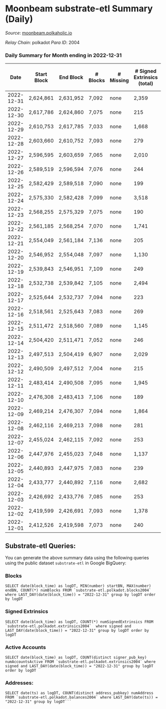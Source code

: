 # Moonbeam substrate-etl Summary (Daily)

_Source_: [moonbeam.polkaholic.io](https://moonbeam.polkaholic.io)

*Relay Chain*: polkadot
*Para ID*: 2004



### Daily Summary for Month ending in 2022-12-31


| Date | Start Block | End Block | # Blocks | # Missing | # Signed Extrinsics (total) | # Active Accounts | # Addresses with Balances | # Events | # Transfers | # XCM Transfers In | # XCM Transfers Out |
| ---- | ----------- | --------- | -------- | --------- | --------------------------- | ----------------- | ------------------------- | -------- | ----------- | ------------------ | ------------------- |
| 2022-12-31 | 2,624,861 | 2,631,952 | 7,092 | none  | 2,359 | 180 | 1,576,832 | 541,681 | 10,194 ($1,569,936.42) | 63 ($229,506.49) | 70 ($134,547.34) |
| 2022-12-30 | 2,617,786 | 2,624,860 | 7,075 | none  | 215 | 135 |  | 488,623 | 6,721 ($1,480,851.61) | 69 ($88,308.03) | 73 ($114,647.95) |
| 2022-12-29 | 2,610,753 | 2,617,785 | 7,033 | none  | 1,668 | 146 | 1,528,609 | 494,946 | 9,003 ($1,298,738.21) | 77 ($93,901.72) | 76 ($157,655.58) |
| 2022-12-28 | 2,603,660 | 2,610,752 | 7,093 | none  | 279 | 115 | 1,509,091 | 467,505 | 7,545 ($1,496,696.53) | 105 ($368,809.58) | 76 ($167,924.31) |
| 2022-12-27 | 2,596,595 | 2,603,659 | 7,065 | none  | 2,010 | 130 | 1,499,251 | 469,926 | 10,661 ($2,432,063.62) | 84 ($213,251.57) | 76 ($97,509.39) |
| 2022-12-26 | 2,589,519 | 2,596,594 | 7,076 | none  | 244 | 137 | 1,495,605 | 466,097 | 7,355 ($3,537,196.33) | 81 ($102,767.40) | 72 ($53,860.36) |
| 2022-12-25 | 2,582,429 | 2,589,518 | 7,090 | none  | 199 | 109 | 1,493,732 | 604,583 | 7,971 ($3,127,082.89) | 41 ($22,294.56) | 58 ($2,017,258.29) |
| 2022-12-24 | 2,575,330 | 2,582,428 | 7,099 | none  | 3,518 | 138 | 1,479,371 | 819,830 | 29,413 ($1,296,384.93) | 57 ($43,157.98) | 59 ($102,476.18) |
| 2022-12-23 | 2,568,255 | 2,575,329 | 7,075 | none  | 190 | 123 | 1,455,602 | 808,794 | 27,225 ($1,165,876.74) | 69 ($93,389.63) | 61 ($72,747.72) |
| 2022-12-22 | 2,561,185 | 2,568,254 | 7,070 | none  | 1,741 | 136 | 1,426,904 | 699,037 | 17,996 ($7,539,540.01) | 56 ($59,816.95) | 55 ($19,758.13) |
| 2022-12-21 | 2,554,049 | 2,561,184 | 7,136 | none  | 205 | 108 | 1,414,784 | 475,946 | 9,370 ($1,559,784.72) | 78 ($35,851.82) | 72 ($80,784.85) |
| 2022-12-20 | 2,546,952 | 2,554,048 | 7,097 | none  | 1,130 | 150 | 1,412,658 | 484,882 | 8,131 ($1,926,649.22) | 90 ($391,634.73) | 55 ($32,113.37) |
| 2022-12-19 | 2,539,843 | 2,546,951 | 7,109 | none  | 249 | 151 | 1,399,088 | 533,495 | 17,505 ($1,590,084.85) | 61 ($31,591.35) | 84 ($115,626.28) |
| 2022-12-18 | 2,532,738 | 2,539,842 | 7,105 | none  | 2,494 | 131 | 1,388,121 | 521,169 | 12,051 ($1,667,764.55) | 91 ($152,117.20) | 53 ($34,937.41) |
| 2022-12-17 | 2,525,644 | 2,532,737 | 7,094 | none  | 223 | 140 | 1,382,379 | 494,766 | 11,385 ($1,947,257.30) | 112 ($120,864.98) | 106 ($87,847.17) |
| 2022-12-16 | 2,518,561 | 2,525,643 | 7,083 | none  | 269 | 149 | 1,377,204 | 569,302 | 10,450 ($4,475,114.93) | 130 ($107,373.75) | 121 ($80,743.09) |
| 2022-12-15 | 2,511,472 | 2,518,560 | 7,089 | none  | 1,145 | 150 |  | 525,824 | 10,397 ($2,979,272.48) | 73 ($188,057.13) | 76 ($194,770.95) |
| 2022-12-14 | 2,504,420 | 2,511,471 | 7,052 | none  | 246 | 140 | 1,364,369 | 474,422 | 9,160 ($3,766,057.73) | 87 ($130,533.59) | 82 ($127,084.54) |
| 2022-12-13 | 2,497,513 | 2,504,419 | 6,907 | none  | 2,029 | 153 | 1,360,019 | 596,446 | 14,546 ($14,183,565.67) | 115 ($527,239.06) | 129 ($641,474.44) |
| 2022-12-12 | 2,490,509 | 2,497,512 | 7,004 | none  | 215 | 125 |  | 519,326 | 9,983 ($5,006,551.87) | 75 ($120,429.38) | 82 ($246,122.11) |
| 2022-12-11 | 2,483,414 | 2,490,508 | 7,095 | none  | 1,945 | 126 |  | 495,082 | 10,270 ($10,135,939.28) | 89 ($538,193.87) | 74 ($40,490.24) |
| 2022-12-10 | 2,476,308 | 2,483,413 | 7,106 | none  | 189 | 129 |  | 509,482 | 9,058 ($4,066,316.63) | 77 ($291,070.91) | 107 ($222,306.89) |
| 2022-12-09 | 2,469,214 | 2,476,307 | 7,094 | none  | 1,864 | 137 | 1,327,358 | 572,331 | 11,531 ($2,557,418.20) | 68 ($539,512.95) | 77 ($57,456.73) |
| 2022-12-08 | 2,462,116 | 2,469,213 | 7,098 | none  | 281 | 159 | 1,325,522 | 555,546 | 11,472 ($3,015,879.74) | 112 ($277,969.16) | 94 ($334,710.17) |
| 2022-12-07 | 2,455,024 | 2,462,115 | 7,092 | none  | 253 | 136 |  | 567,527 | 13,079 ($5,109,530.45) | 119 ($431,026.55) | 99 ($36,859.56) |
| 2022-12-06 | 2,447,976 | 2,455,023 | 7,048 | none  | 1,137 | 126 | 1,313,828 | 578,572 | 13,570 ($8,756,635.95) | 134 ($197,623.02) | 122 ($92,513.26) |
| 2022-12-05 | 2,440,893 | 2,447,975 | 7,083 | none  | 239 | 120 | 1,308,269 | 574,769 | 11,772 ($10,828,848.97) | 125 ($235,013.73) | 131 ($263,258.95) |
| 2022-12-04 | 2,433,777 | 2,440,892 | 7,116 | none  | 2,682 | 137 |  | 505,015 | 12,525 ($4,771,444.53) | 68 ($507,012.63) | 108 ($315,206.05) |
| 2022-12-03 | 2,426,692 | 2,433,776 | 7,085 | none  | 253 | 158 | 1,304,360 | 595,530 | 14,860 ($9,690,023.43) | 104 ($272,555.18) | 98 ($176,586.22) |
| 2022-12-02 | 2,419,599 | 2,426,691 | 7,093 | none  | 1,378 | 168 |  | 661,204 | 17,950 ($11,152,054.34) | 199 ($309,719.89) | 183 ($517,561.49) |
| 2022-12-01 | 2,412,526 | 2,419,598 | 7,073 | none  | 240 | 127 | 1,292,080 | 514,849 | 10,385 ($3,803,001.82) | 108 ($135,186.12) | 97 ($197,449.88) |

## Substrate-etl Queries:
You can generate the above summary data using the following queries using the public dataset `substrate-etl` in Google BigQuery:


### Blocks
```
SELECT date(block_time) as logDT, MIN(number) startBN, MAX(number) endBN, COUNT(*) numBlocks FROM `substrate-etl.polkadot.blocks2004`  where LAST_DAY(date(block_time)) = "2022-12-31" group by logDT order by logDT
```


### Signed Extrinsics
```
SELECT date(block_time) as logDT, COUNT(*) numSignedExtrinsics FROM `substrate-etl.polkadot.extrinsics2004`  where signed and LAST_DAY(date(block_time)) = "2022-12-31" group by logDT order by logDT
```


### Active Accounts
```
SELECT date(block_time) as logDT, COUNT(distinct signer_pub_key) numAccountsActive FROM `substrate-etl.polkadot.extrinsics2004` where signed and LAST_DAY(date(block_time)) = "2022-12-31" group by logDT order by logDT
```


### Addresses:
```
SELECT date(ts) as logDT, COUNT(distinct address_pubkey) numAddress FROM `substrate-etl.polkadot.balances2004` where LAST_DAY(date(ts)) = "2022-12-31" group by logDT```

